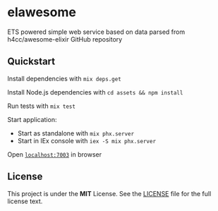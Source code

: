 # elawesome
ETS powered simple web service based on data parsed from h4cc/awesome-elixir GitHub repository

## Quickstart

Install dependencies with `mix deps.get`

Install Node.js dependencies with `cd assets && npm install`

Run tests with `mix test`

Start application:
* Start as standalone with `mix phx.server`
* Start in IEx console with `iex -S mix phx.server`

Open [`localhost:7003`](http://localhost:7003) in browser

License
-------

This project is under the **MIT** License. See the [LICENSE](LICENSE) file for the full license text.